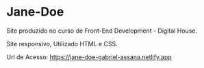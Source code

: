 # Jane-Doe
Site produzido no curso de Front-End Development - Digital House.

Site responsivo, Utilizado HTML e CSS.

Url de Acesso: https://jane-doe-gabriel-assana.netlify.app
